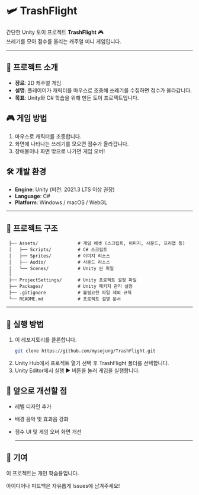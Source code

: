 # 🛩️ TrashFlight

간단한 Unity 토이 프로젝트 **TrashFlight** 🎮  
쓰레기를 모아 점수를 올리는 캐주얼 미니 게임입니다.


---

## 📌 프로젝트 소개
- **장르**: 2D 캐주얼 게임
- **설명**: 플레이어가 캐릭터를 마우스로 조종해 쓰레기를 수집하면 점수가 올라갑니다.  
- **목표**: Unity와 C# 학습을 위해 만든 토이 프로젝트입니다.




## 🎮 게임 방법
1. 마우스로 캐릭터를 조종합니다.
2. 화면에 나타나는 쓰레기를 모으면 점수가 올라갑니다.
3. 장애물이나 화면 밖으로 나가면 게임 오버!




## 🛠️ 개발 환경
- **Engine**: Unity (버전: 2021.3 LTS 이상 권장)
- **Language**: C#  
- **Platform**: Windows / macOS / WebGL


---

## 📂 프로젝트 구조
```TrashFlight/
 ├── Assets/               # 게임 에셋 (스크립트, 이미지, 사운드, 프리팹 등)
 │   ├── Scripts/          # C# 스크립트
 │   ├── Sprites/          # 이미지 리소스
 │   ├── Audio/            # 사운드 리소스
 │   └── Scenes/           # Unity 씬 파일
 │
 ├── ProjectSettings/      # Unity 프로젝트 설정 파일
 ├── Packages/             # Unity 패키지 관리 설정
 ├── .gitignore            # 불필요한 파일 제외 규칙
 └── README.md             # 프로젝트 설명 문서
```

---

## 🚀 실행 방법
1. 이 레포지토리를 클론합니다.
   ```bash
   git clone https://github.com/mysojung/TrashFlight.git

2. Unity Hub에서 프로젝트 열기 선택 후 TrashFlight 폴더를 선택합니다.
3. Unity Editor에서 실행 ▶️ 버튼을 눌러 게임을 실행합니다.

## 📌 앞으로 개선할 점

- 레벨 디자인 추가
- 배경 음악 및 효과음 강화
- 점수 UI 및 게임 오버 화면 개선

  ---

## 🤝 기여

이 프로젝트는 개인 학습용입니다.

아이디어나 피드백은 자유롭게 Issues에 남겨주세요!


